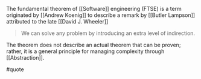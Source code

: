 The fundamental theorem of [[Software]] engineering (FTSE) is a term originated by [[Andrew Koenig]] to describe a remark by [[Butler Lampson]] attributed to the late [[David J. Wheeler]]

> We can solve any problem by introducing an extra level of indirection.

The theorem does not describe an actual theorem that can be proven; rather, it is a general principle for managing complexity through [[Abstraction]].

#quote